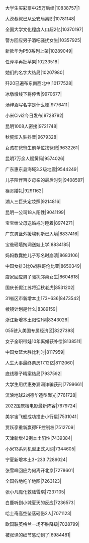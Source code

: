 大学生买彩票中25万后续|10838757|1

大漠叔叔已从公安局离职|10781148|

全国大学文化程度人口超2亿|10370197|

警方回应男子酒吧骚扰女生|10357925|

新款华为P50系列上架|10289049|

任泽平再批苹果|10233518|

她们的名字大结局|10207980|

歼20已遍布东南西北中|10177528|

冰墩墩线下将停售|9970677|

汤梓涵写名字是什么梗|9776411|

小米Civi2今日发布|9728792|

昆明1008人密接|9721748|

秋瓷炫入驻抖音|9679328|

女孩在爸爸生前单位找爸爸|9632261|

昆明7万余人赋黄码|9574026|

广东惠东县海域3.2级地震|9544249|

儿子陪伴百岁母亲的最后时刻|9408597|

猴哥婚礼|9291162|

湖人三巨头定妆照|9214816|

昆明一公司18人阳性|9041199|

宝宝给父母送婚戒时睡着|8974271|

广东男篮外援埃利斯已入境|8837416|

宝爸砸墙掏洞送娃上学|8834185|

妈妈教爨姓儿子写名时崩溃|8683106|

中国女排3比0战胜哥伦比亚|8650349|

店家回应男子骚扰邻桌女生|8604818|

国庆长假江苏将迎秋老虎|8531202|

31省区市新增本土173+636|8473542|

棱镜计划是什么|8389159|

浙江新增本土阳性1例|8343026|

055驶入美国专属经济区|8227393|

女子全职带娃10年离婚获补偿|8138511|

中国女篮大胜比利时|8117959|

人生大事最终票房17.12亿|8112060|

底线穆子晴案结局|7937592|

大学生用优惠券漏洞诈骗获刑|7799661|

流浪地球2刘德华造型曝光|7761728|

2022国庆档电影最新阵容|7679724|

美宇宙飞船成功撞击小行星|7531041|

贾跃亭重新赢得FF控制权|7512709|

天津新增42例本土阳性|7439384|

小米13系列机型正式入网|7344605|

宁夏新增本土3+233|7286024|

张雪峰回应为何离开北京|7278601|

全国各地吃羊地图|7263123|

张小凡魔化救陆雪琪|7237105|

白鹿听到小城夏天的反应|7236573|

哈士奇高空坠落砸伤2人|7071123|

欧国联英格兰一场不胜降级|7028799|

被张译的细节感动到了|6984481|

